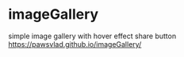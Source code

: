 # imageGallery
simple image gallery with hover effect 
share button
https://pawsvlad.github.io/imageGallery/
